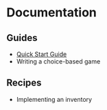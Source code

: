 # Documentation

## Guides

* [Quick Start Guide](guides/quick-start/index.md)
* Writing a choice-based game

## Recipes

* Implementing an inventory
